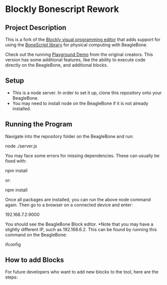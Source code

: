 Blockly Bonescript Rework
==================
## Project Description

This is a fork of the [Blockly visual programming editor](https://code.google.com/p/blockly) that adds support for using the [BoneScript library](http://beagleboard.org/bonescript) for physical computing with BeagleBone.

Check out the running [Playground Demo](http://jadonk.github.io/blockly-bonescript/static/tests/playground.html) from the original creators.
This version has some additional features, like the ability to execute code directly on the BeagleBone, and additional blocks.

## Setup
- This is a node server.  In order to set it up, clone this repository onto your BeagleBone.
- You may need to install node on the BeagleBone if it is not already installed.

## Running the Program
Navigate into the repository folder on the BeagleBone and run:
  
  node ./server.js

You may face some errors for missing dependencies.  These can usually be fixed with:
  
  npm install
  
or:

  npm install <package-name>

Once all packages are installed, you can run the above node command again.  Then go to a browser on a connected device and enter:
  
  192.168.7.2:9000
  
You should see the BeagleBone Block editor.  *Note that you may have a slightly different IP, such as 192.168.6.2.  This can be found by running this command on the BeagleBone:
  
  ifconfig
  
 
  
## How to add Blocks
For future developers who want to add new blocks to the tool, here are the steps:
